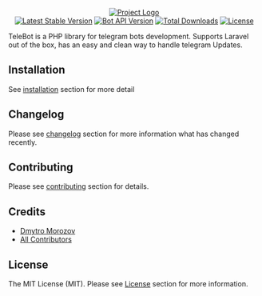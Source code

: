 <p id="telebot" align="center">
<a href="https://github.com/westacks/telebot" class="app-name-link"><img src="/assets/logo.svg" alt="Project Logo"></a><br>
<a href="https://packagist.org/packages/westacks/telebot"><img src="https://poser.pugx.org/westacks/telebot/v/stable.svg" alt="Latest Stable Version"></a>
<a href="https://core.telegram.org/bots/api"><img src="https://img.shields.io/badge/Bot%20API-6.9-blue" alt="Bot API Version"></a>
<a href="https://packagist.org/packages/westacks/telebot"><img src="https://poser.pugx.org/westacks/telebot/d/total.svg" alt="Total Downloads"></a>
<a href="https://packagist.org/packages/westacks/telebot"><img src="https://poser.pugx.org/westacks/telebot/license.svg" alt="License"></a>
</p>

TeleBot is a PHP library for telegram bots development. Supports Laravel out of the box, has an easy and clean way to handle telegram Updates.

## Installation

See [installation](installation.md) section for more detail

## Changelog

Please see [changelog](changelog.md) section for more information what has changed recently.

## Contributing

Please see [contributing](contributing.md) section for details.

## Credits

- [Dmytro Morozov](https://github.com/PunyFlash)
- [All Contributors](https://github.com/westacks/telebot/graphs/contributors)

## License

The MIT License (MIT). Please see [License](license.md) section for more information.